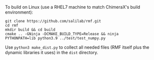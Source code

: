 To build on Linux (use a RHEL7 machine to match ChimeraX's build environment):

```
git clone https://github.com/salilab/rmf.git
cd rmf
mkdir build && cd build
cmake .. -GNinja -DCMAKE_BUILD_TYPE=Release && ninja
PYTHONPATH=lib python3.9 ../test/test_numpy.py
```

Use `python3 make_dist.py` to collect all needed files (RMF itself plus
the dynamic libraries it uses) in the `dist` directory.
